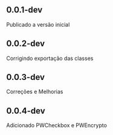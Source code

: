 ## 0.0.1-dev
  Publicado a versão inicial

## 0.0.2-dev
  Corrigindo exportação das classes

## 0.0.3-dev
  Correções e Melhorias

## 0.0.4-dev
  Adicionado PWCheckbox e PWEncrypto